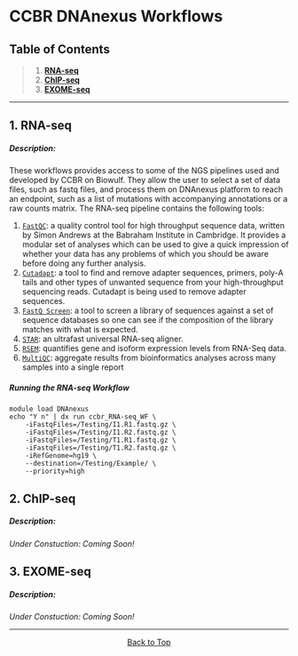 # CCBR DNAnexus Workflows

## Table of Contents
> 1. **[RNA-seq](#1-rna-seq)**
> 2. **[ChIP-seq](#2-chip-seq)**
> 3. **[EXOME-seq](#3-exome-seq)**
<hr>

## 1. RNA-seq   
##### Description:  
These workflows provides access to some of the NGS pipelines used and developed by CCBR on Biowulf. They allow the user to select a set of data files, such as fastq files, and process them on DNAnexus platform to reach an endpoint, such as a list of mutations with accompanying annotations or a raw counts matrix. The RNA-seq pipeline contains the following tools:
1. [`FastQC`](https://www.bioinformatics.babraham.ac.uk/projects/fastqc/): a quality control tool for high throughput sequence data, written by Simon Andrews at the Babraham Institute in Cambridge. It provides a modular set of analyses which can be used to give a quick impression of whether your data has any problems of which you should be aware before doing any further analysis.
2. [`Cutadapt`](https://cutadapt.readthedocs.io/en/stable/): a tool to find and remove adapter sequences, primers, poly-A tails and other types of unwanted sequence from your high-throughput sequencing reads. Cutadapt is being used to remove adapter sequences.
3. [`FastQ Screen`](https://www.bioinformatics.babraham.ac.uk/projects/fastq_screen/): a tool to screen a library of sequences against a set of sequence databases so one can see if the composition of the library matches with what is expected.
4. [`STAR`](https://www.ncbi.nlm.nih.gov/pmc/articles/PMC3530905/): an ultrafast universal RNA-seq aligner.  
5. [`RSEM`](https://bmcbioinformatics.biomedcentral.com/articles/10.1186/1471-2105-12-323): quantifies gene and isoform expression levels from RNA-Seq data.
6. [`MultiQC`](https://multiqc.info/): aggregate results from bioinformatics analyses across many samples into a single report
   
##### Running the RNA-seq Workflow  

    module load DNAnexus
    echo "Y n" | dx run ccbr_RNA-seq_WF \
    	-iFastqFiles=/Testing/I1.R1.fastq.gz \
    	-iFastqFiles=/Testing/I1.R2.fastq.gz \
    	-iFastqFiles=/Testing/T1.R1.fastq.gz \
    	-iFastqFiles=/Testing/T1.R2.fastq.gz \
    	-iRefGenome=hg19 \
    	--destination=/Testing/Example/ \
    	--priority=high

## 2. ChIP-seq 
##### Description: 
*Under Constuction: Coming Soon!* 

## 3. EXOME-seq
##### Description: 
*Under Constuction: Coming Soon!* 

<hr>

<p align="center">
	<a href="#ccbr-dnanexus-workflows">Back to Top</a>
</p>
